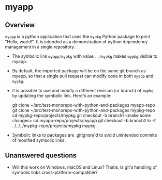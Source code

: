 myapp
=====

Overview
--------

```myapp``` is a python application that uses the ```mypkg``` Python package to print "Hello, world!". It is intended as a demonstration of python dependency management in a single repository.

- The symbolic link ```myapp/mypkg``` with value ```../mypkg``` makes ```mypkg``` visible to myapp.
- By default, the imported package will be on the same git branch as myapp, so that a single pull request can modify code in both ```myapp``` and ```mypkg```.
- It is possible to use and modify a different revision (or branch) of ```mypkg``` by updating the symbolic link. Here's an example:

    git clone ~/src/test-monorepo-with-python-and-packages myapp-repo
    git clone ~/src/test-monorepo-with-python-and-packages mypkg-repo
    cd mypkg-repo/projects/mypkg
    git checkout -b branch1
    \<make some changes\>
    cd myapp-repo/projects/myapp
    git checkout -b branch2
    ln -f ../../../mypkg-repo/projects/mypkg mypkg


- Symbolic links to packages are .gitignore'd to avoid unintended commits of modified symbolic links.

Unanswered questions
--------------------
- Will this work on Windows, macOS and Linux? Thatis, is git's handling of symbolic links cross-platform-compatible?